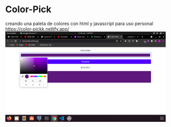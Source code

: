 # Color-Pick

creando una paleta de colores con html y javascript para uso personal  https://color-pickk.netlify.app/
<img src='https://github.com/Josimar-Victoria/Color-Pick/blob/main/Captura%20de%20pantalla%20de%202021-10-17%2015-09-08.png?raw=true'/>

